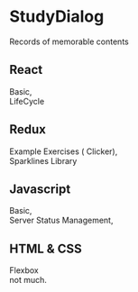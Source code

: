 StudyDialog
==============

Records of memorable contents


React
-------------------

Basic, </br>
LifeCycle

Redux
-------------------

Example Exercises ( Clicker), </br>
Sparklines Library

Javascript
-------------------

Basic, </br>
Server Status Management,

HTML & CSS
-------------------

Flexbox </br>
not much.
